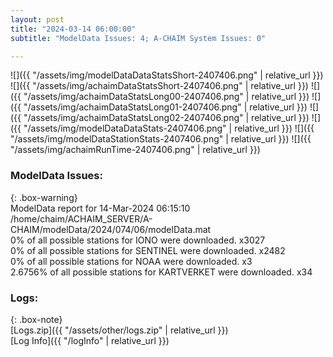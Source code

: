```yaml
---
layout: post
title: "2024-03-14 06:00:00"
subtitle: "ModelData Issues: 4; A-CHAIM System Issues: 0"

---
```


![]({{ "/assets/img/modelDataDataStatsShort-2407406.png" | relative_url }})
![]({{ "/assets/img/achaimDataStatsShort-2407406.png" | relative_url }})
![]({{ "/assets/img/achaimDataStatsLong00-2407406.png" | relative_url }})
![]({{ "/assets/img/achaimDataStatsLong01-2407406.png" | relative_url }})
![]({{ "/assets/img/achaimDataStatsLong02-2407406.png" | relative_url }})
![]({{ "/assets/img/modelDataDataStats-2407406.png" | relative_url }})
![]({{ "/assets/img/modelDataStationStats-2407406.png" | relative_url }})
![]({{ "/assets/img/achaimRunTime-2407406.png" | relative_url }})


### ModelData Issues:  
  
{: .box-warning}  
 ModelData report for 14-Mar-2024 06:15:10   
 /home/chaim/ACHAIM_SERVER/A-CHAIM/modelData/2024/074/06/modelData.mat   
 0% of all possible stations for IONO were downloaded. x3027   
 0% of all possible stations for SENTINEL were downloaded. x2482   
 0% of all possible stations for NOAA were downloaded. x3   
 2.6756% of all possible stations for KARTVERKET were downloaded. x34   
  


### Logs:  
  
{: .box-note}  
[Logs.zip]({{ "/assets/other/logs.zip" | relative_url }})  
[Log Info]({{ "/logInfo" | relative_url }})  
